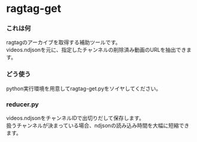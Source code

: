 # ragtag-get
### これは何
ragtagのアーカイブを取得する補助ツールです。  
videos.ndjsonを元に、指定したチャンネルの削除済み動画のURLを抽出できます。

### どう使う
python実行環境を用意してragtag-get.pyをソイヤしてください。


### reducer.py
videos.ndjsonをチャンネルIDで出切りだして保存します。   
扱うチャンネルが決まっている場合、ndjsonの読み込み時間を大幅に短縮できます。